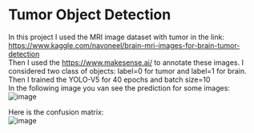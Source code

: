 # Tumor Object Detection   
In this project I used the MRI image dataset with tumor in the link:    
https://www.kaggle.com/navoneel/brain-mri-images-for-brain-tumor-detection    
Then I used the https://www.makesense.ai/ to annotate these images. I considered two class of objects: label=0 for tumor and label=1 for brain.   
Then I trained the YOLO-V5 for 40 epochs and batch size=10   
In the following image you van see the prediction for some images:   
![image](https://user-images.githubusercontent.com/67642255/152169986-a924bc13-a2d7-4c85-9ab3-9f474f4046e9.png)   

Here is the confusion matrix:  
![image](https://user-images.githubusercontent.com/67642255/152169624-13962f34-7243-4a3b-84a9-26b8c98fcd4d.png)   

